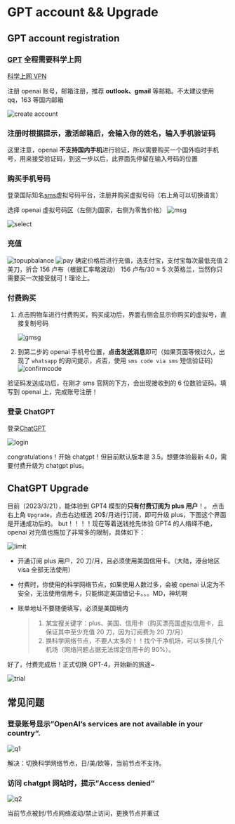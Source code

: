 # GPT account && Upgrade

## GPT account registration

### [GPT](https://beta.openai.com/signup) **全程需要科学上网**

[科学上网 VPN](https://xn--5hqx9equq.com/#/register?code=3HW5vzT2)

注册 openai 账号，邮箱注册，推荐 **outlook、gmail** 等邮箱。不太建议使用 qq，163 等国内邮箱

![create account](./assets/createAcc.png)

### 注册时根据提示，激活邮箱后，会输入你的姓名，输入手机验证码

这里注意，openai **不支持国内手机**进行验证，所以需要购买一个国外临时手机号，用来接受验证码，到这一步以后，此界面先停留在输入号码的位置

### 购买手机号码

登录国际知名[sms](https://sms-activate.org)虚拟号码平台，注册并购买虚拟号码（右上角可以切换语言）

选择 openai 虚拟号码区（左侧为国家，右侧为零售价格）
![msg](./assets/openai.png)

![select](./assets/selectCountry.png)

### 充值

![topupbalance](./assets/topupbalance.png)
![pay](./assets/pay.png)
确定价格后进行充值，选支付宝，支付宝每次最低充值 2 美刀，折合 156 卢布（根据汇率略波动） 156 卢布/30 ≈ 5 次英格兰，当然你只需要买一次接受就可！理论上。

### 付费购买

1. 点击购物车进行付费购买，购买成功后，界面右侧会显示你购买的虚拟号，直接复制号码

   ![gmsg](./assets/gmsg.png)

2. 到第二步的 openai 手机号位置，**点击发送消息**即可（如果页面等候过久，出现了 `whatsapp` 的询问提示，点否，使用 `sms code via sms` 短信验证码）
   ![confirmcode](./assets/confirmcode.png)

验证码发送成功后，在刚才 sms 官网的下方，会出现接收到的 6 位数验证码。填写到 openai 上，完成账号注册！

### 登录 ChatGPT

登录[ChatGPT](https://chat.openai.com/chat)

![login](./assets/login.png)

congratulations！开始 chatgpt！但目前默认版本是 3.5。想要体验最新 4.0，需要付费升级为 chatgpt plus。

## ChatGPT Upgrade

目前（2023/3/21），能体验到 GPT4 模型的**只有付费订阅为 plus 用户**！。
点击右上角 `Upgrade`，点击右边框选 20$/月进行订阅，即可升级 plus，下图这个界面是开通成功后的。
but！！！！现在等着送钱抢先体验 GPT4 的人络绎不绝，openai 对充值也施加了非常多的限制，具体如下：

![limit](./assets/limit.png)

- 开通订阅 plus 用户，20 刀/月，且必须使用美国信用卡。（大陆，港台地区 visa 全部无法使用）

- 付费时，你使用的科学网络节点，如果使用人数过多，会被 openai 认定为不安全，无法使用信用卡，只能绑定美国借记卡。。。MD，神坑啊

- 账单地址不要随便填写，必须是美国境内

  > 1. 某宝搜关键字：plus、美国、信用卡（购买漂亮国虚拟信用卡，且保证其中至少充值 20 刀，因为订阅费为 20 刀/月）
  > 2. 换科学网络节点，不要人太多的！！找个干净机场，可以多换几个机场（网络问题占据无法绑定信用卡的 90%）。

好了，付费完成后！正式切换 GPT-4，开始新的旅途~

![trial](./assets/GTP.png)

## 常见问题

### 登录账号显示”OpenAI’s services are not available in your country“.

![q1](./assets/q1.png)

解决：切换科学网络节点，日/美/欧等，当前节点不支持。

### 访问 chatgpt 网站时，提示”Access denied“

![q2](./assets/q2.png)

当前节点被封/节点网络波动/禁止访问，更换节点并重试
